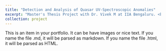 ```yaml
---
title: "Detection and Analysis of Quasar UV-Spectroscopic Anomalies"
excerpt: "Master's Thesis Project with Dr. Vivek M at IIA Bengaluru. <br/><img src='/images/Projects/Anomaly_All_Composites.png' width='600px' style='margin-right: 15px;'/>"
collection: project
---
```



This is an item in your portfolio. It can be have images or nice text. If you name the file .md, it will be parsed as markdown. If you name the file .html, it will be parsed as HTML. 
